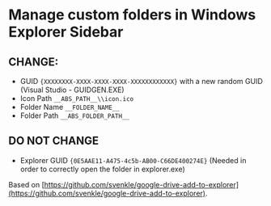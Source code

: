 # Manage custom folders in Windows Explorer Sidebar

## CHANGE:
- GUID            `{XXXXXXXX-XXXX-XXXX-XXXX-XXXXXXXXXXXX}` with a new random GUID (Visual Studio - GUIDGEN.EXE)
- Icon Path       `__ABS_PATH__\\icon.ico`
- Folder Name     `__FOLDER_NAME__`
- Folder Path     `__ABS_FOLDER_PATH__`

## DO NOT CHANGE
- Explorer GUID   `{0E5AAE11-A475-4c5b-AB00-C66DE400274E}` (Needed in order to correctly open the folder in explorer.exe)


Based on  [https://github.com/svenkle/google-drive-add-to-explorer](https://github.com/svenkle/google-drive-add-to-explorer).
